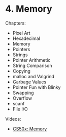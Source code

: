 # 4. Memory

Chapters:
- Pixel Art
- Hexadecimal
- Memory
- Pointers
- Strings
- Pointer Arithmetic
- String Comparison
- Copying
- malloc and Valgrind
- Garbage Values
- Pointer Fun with Blinky
- Swapping
- Overflow
- scanf
- File I/O

Videos:
- [CS50x: Memory](https://www.youtube.com/watch?v=F9-yqoS7b8w&list=PLhQjrBD2T381WAHyx1pq-sBfykqMBI7V4&index=5)
